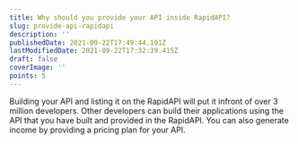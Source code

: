 ```yaml
---
title: Why should you provide your API inside RapidAPI?
slug: provide-api-rapidapi
description: ''
publishedDate: 2021-09-22T17:49:44.101Z
lastModifiedDate: 2021-09-22T17:32:39.415Z
draft: false
coverImage: ''
points: 5
---
```


Building your API and listing it on the RapidAPI will put it infront of over 3 million developers. Other developers can build their applications using the API that you have built and provided in the RapidAPI. You can also generate income by providing a pricing plan for your API.
